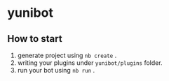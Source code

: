 # yunibot

## How to start

1. generate project using `nb create` .
2. writing your plugins under `yunibot/plugins` folder.
3. run your bot using `nb run` .
